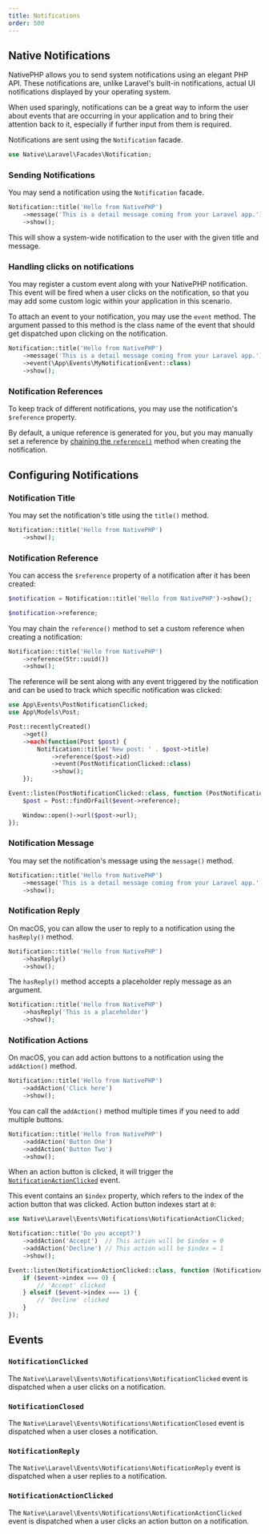 ```yaml
---
title: Notifications
order: 500
---
```


## Native Notifications

NativePHP allows you to send system notifications using an elegant PHP API. These notifications are, unlike Laravel's built-in notifications, actual UI notifications displayed by your operating system.

When used sparingly, notifications can be a great way to inform the user about events that are occurring in your application and to bring their attention back to it, especially if further input from them is required.

Notifications are sent using the `Notification` facade.

```php
use Native\Laravel\Facades\Notification;
```

### Sending Notifications

You may send a notification using the `Notification` facade.

```php
Notification::title('Hello from NativePHP')
    ->message('This is a detail message coming from your Laravel app.')
    ->show();
```

This will show a system-wide notification to the user with the given title and message.

### Handling clicks on notifications

You may register a custom event along with your NativePHP notification. 
This event will be fired when a user clicks on the notification, so that you may add some custom logic within your application in this scenario.

To attach an event to your notification, you may use the `event` method. The argument passed to this method is the class name of the event that should get dispatched upon clicking on the notification.

```php
Notification::title('Hello from NativePHP')
    ->message('This is a detail message coming from your Laravel app.')
    ->event(\App\Events\MyNotificationEvent::class)
    ->show();
```

### Notification References

To keep track of different notifications, you may use the notification's `$reference` property.

By default, a unique reference is generated for you, but you may manually set a reference by [chaining the `reference()`](#notification-reference) method when creating
the notification.

## Configuring Notifications

### Notification Title

You may set the notification's title using the `title()` method.

```php
Notification::title('Hello from NativePHP')
    ->show();
```

### Notification Reference

You can access the `$reference` property of a notification after it has been created:

```php
$notification = Notification::title('Hello from NativePHP')->show();

$notification->reference;
```

You may chain the `reference()` method to set a custom reference when creating a notification:

```php
Notification::title('Hello from NativePHP')
    ->reference(Str::uuid())
    ->show();
```

The reference will be sent along with any event triggered by the notification and can be used to track which specific notification was clicked:

```php
use App\Events\PostNotificationClicked;
use App\Models\Post;

Post::recentlyCreated()
    ->get()
    ->each(function(Post $post) {
        Notification::title('New post: ' . $post->title)
            ->reference($post->id)
            ->event(PostNotificationClicked::class)
            ->show();
    });

Event::listen(PostNotificationClicked::class, function (PostNotificationClicked $event) {
    $post = Post::findOrFail($event->reference);

    Window::open()->url($post->url);
});
```

### Notification Message

You may set the notification's message using the `message()` method.

```php
Notification::title('Hello from NativePHP')
    ->message('This is a detail message coming from your Laravel app.')
    ->show();
```

### Notification Reply

On macOS, you can allow the user to reply to a notification using the `hasReply()` method. 

```php
Notification::title('Hello from NativePHP')
    ->hasReply()
    ->show();
```

The `hasReply()` method accepts a placeholder reply message as an argument.

```php
Notification::title('Hello from NativePHP')
    ->hasReply('This is a placeholder')
    ->show();
```

### Notification Actions

On macOS, you can add action buttons to a notification using the `addAction()` method. 

```php
Notification::title('Hello from NativePHP')
    ->addAction('Click here')
    ->show();
```

You can call the `addAction()` method multiple times if you need to add multiple buttons.

```php
Notification::title('Hello from NativePHP')
    ->addAction('Button One')
    ->addAction('Button Two')
    ->show();
```

When an action button is clicked, it will trigger the [`NotificationActionClicked`](#codenotificationactionclickedcode) event.

This event contains an `$index` property, which refers to the index of the action button that was clicked. Action button indexes start at `0`:

```php
use Native\Laravel\Events\Notifications\NotificationActionClicked;

Notification::title('Do you accept?')
    ->addAction('Accept')  // This action will be $index = 0
    ->addAction('Decline') // This action will be $index = 1
    ->show();

Event::listen(NotificationActionClicked::class, function (NotificationActionClicked $event) {
    if ($event->index === 0) {
        // 'Accept' clicked
    } elseif ($event->index === 1) {
        // 'Decline' clicked
    }
});
```

## Events

### `NotificationClicked`
The `Native\Laravel\Events\Notifications\NotificationClicked` event is dispatched when a user clicks on a notification.

### `NotificationClosed`
The `Native\Laravel\Events\Notifications\NotificationClosed` event is dispatched when a user closes a notification.

### `NotificationReply`
The `Native\Laravel\Events\Notifications\NotificationReply` event is dispatched when a user replies to a notification.

### `NotificationActionClicked`
The `Native\Laravel\Events\Notifications\NotificationActionClicked` event is dispatched when a user clicks an action button on a notification.
